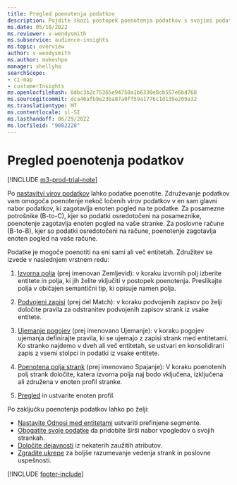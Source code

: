 ```yaml
---
title: Pregled poenotenja podatkov
description: Pojdite skozi postopek poenotenja podatkov s svojimi podatki, da ustvarite en sam nabor enotnih profilov strank.
ms.date: 05/10/2022
ms.reviewer: v-wendysmith
ms.subservice: audience-insights
ms.topic: overview
author: v-wendysmith
ms.author: mukeshpo
manager: shellyha
searchScope:
- ci-map
- customerInsights
ms.openlocfilehash: 0dbc3b2c75365e94758a1b6330e8cb557e6bd768
ms.sourcegitcommit: dca46afb9e23ba87a0ff59a1776c1d139e209a32
ms.translationtype: MT
ms.contentlocale: sl-SI
ms.lasthandoff: 06/29/2022
ms.locfileid: "9082228"
---
```

# <a name="data-unification-overview"></a>Pregled poenotenja podatkov

[!INCLUDE [m3-prod-trial-note](includes/m3-prod-trial-note.md)]

Po [nastavitvi virov podatkov](data-sources.md) lahko podatke poenotite. Združevanje podatkov vam omogoča poenotenje nekoč ločenih virov podatkov v en sam glavni nabor podatkov, ki zagotavlja enoten pogled na te podatke. Za posamezne potrošnike (B-to-C), kjer so podatki osredotočeni na posameznike, poenotenje zagotavlja enoten pogled na vaše stranke. Za poslovne račune (B-to-B), kjer so podatki osredotočeni na račune, poenotenje zagotavlja enoten pogled na vaše račune.

Podatke je mogoče poenotiti na eni sami ali več entitetah. Združitev se izvede v naslednjem vrstnem redu:

1. [Izvorna polja](map-entities.md) (prej imenovan Zemljevid): v koraku izvornih polj izberite entitete in polja, ki jih želite vključiti v postopek poenotenja. Preslikajte polja v običajen semantični tip, ki opisuje namen polja.

1. [Podvojeni zapisi](remove-duplicates.md) (prej del Match): v koraku podvojenih zapisov po želji določite pravila za odstranitev podvojenih zapisov strank iz vsake entitete.

1. [Ujemanje pogojev](match-entities.md) (prej imenovano Ujemanje): v koraku pogojev ujemanja definirajte pravila, ki se ujemajo z zapisi strank med entitetami. Ko stranko najdemo v dveh ali več entitetah, se ustvari en konsolidirani zapis z vsemi stolpci in podatki iz vsake entitete.

1. [Poenotena polja strank](merge-entities.md) (prej imenovano Spajanje): V koraku poenotenih polj strank določite, katera izvorna polja naj bodo vključena, izključena ali združena v enoten profil stranke.  

1. [Pregled](review-unification.md) in ustvarite enoten profil.

Po zaključku poenotenja podatkov lahko po želji:

- [Nastavite Odnosi med entitetami](relationships.md) ustvariti prefinjene segmente.
- [Obogatite svoje podatke](enrichment-hub.md) da pridobite širši nabor vpogledov o svojih strankah.
- [Določite dejavnosti](activities.md) iz nekaterih zaužitih atributov.
- [Zgradite ukrepe](measures.md) za boljše razumevanje vedenja strank in poslovne uspešnosti.

[!INCLUDE [footer-include](includes/footer-banner.md)]
